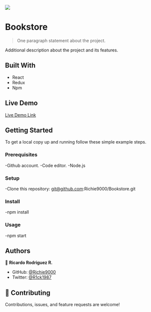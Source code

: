 ![](https://img.shields.io/badge/Microverse-blueviolet)

# Bookstore

> One paragraph statement about the project.

Additional description about the project and its features.

## Built With

- React
- Redux
- Npm

## Live Demo

[Live Demo Link](https://livedemo.com)

## Getting Started

To get a local copy up and running follow these simple example steps.

### Prerequisites

-Github account.
-Code editor.
-Node.js

### Setup

-Clone this repository: git@github.com:Richie9000/Bookstore.git

### Install

-npm install

### Usage

-npm start

## Authors

👤 **Ricardo Rodriguez R.**

- GitHub: [@Richie9000](https://github.com/Richie9000)
- Twitter: [@R1ck1987](https://twitter.com/R1ck1987)

## 🤝 Contributing

Contributions, issues, and feature requests are welcome!

